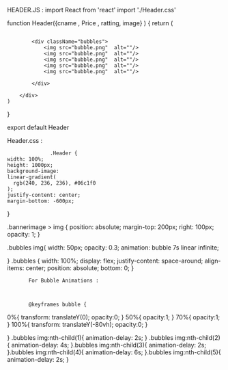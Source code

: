 
HEADER.JS :
              import React from 'react'
import './Header.css'

function Header({cname , Price , ratting, image}
) {
    return (
        <div className="Header">
            <div className="bannerimage">
            <img src="manworking.png" alt=""/>
            </div>

            <div className="bubbles">
                <img src="bubble.png"  alt=""/>
                <img src="bubble.png"  alt=""/>
                <img src="bubble.png"  alt=""/>
                <img src="bubble.png"  alt=""/>
                <img src="bubble.png"  alt=""/>

            </div>
            
        </div>
    )
}

export default Header



Header.css : 



                  .Header {
    width: 100%;
    height: 1000px;
    background-image:
    linear-gradient(
      rgb(240, 236, 236), #06c1f0
    );
    justify-content: center;
    margin-bottom: -600px;
}

.bannerimage > img {
    position: absolute;
    margin-top: 200px;
    right: 100px;
    opacity: 1;
}

.bubbles img{
  width: 50px;
  opacity: 0.3;
  animation: bubble 7s linear infinite;

}
.bubbles {
  width: 100%;
  display: flex;
  justify-content: space-around;
  align-items: center;
  position: absolute;
  bottom: 0;
}




           For Bubble Animations :
           
           
           
           @keyframes bubble {

  0%{
    transform: translateY(0);
    opacity:0;
  }
  50%{
    opacity:1;
  }
  70%{
    opacity:1;
  }
  100%{
    transform: translateY(-80vh);
    opacity:0;
  }

}
.bubbles img:nth-child(1){
  animation-delay: 2s;
}
.bubbles img:nth-child(2){
  animation-delay: 4s;
}.bubbles img:nth-child(3){
  animation-delay: 2s;
}.bubbles img:nth-child(4){
  animation-delay: 6s;
}.bubbles img:nth-child(5){
  animation-delay: 2s;
}


                
